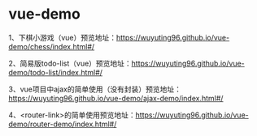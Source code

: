 # vue-demo
1、下棋小游戏（vue）预览地址：https://wuyuting96.github.io/vue-demo/chess/index.html#/

2、简易版todo-list（vue）预览地址：https://wuyuting96.github.io/vue-demo/todo-list/index.html#/

3、vue项目中ajax的简单使用（没有封装）预览地址：https://wuyuting96.github.io/vue-demo/ajax-demo/index.html#/

4、&lt;router-link&gt;的简单使用预览地址：https://wuyuting96.github.io/vue-demo/router-demo/index.html#/
